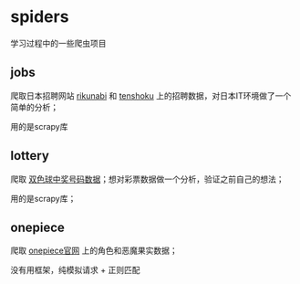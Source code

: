 # spiders
学习过程中的一些爬虫项目

## jobs
爬取日本招聘网站 [rikunabi](https://next.rikunabi.com) 和 [tenshoku](https://tenshoku.mynavi.jp) 上的招聘数据，对日本IT环境做了一个简单的分析；

用的是scrapy库

## lottery
爬取 [双色球中奖号码数据](http://kaijiang.zhcw.com/zhcw/html/ssq/list_1.html)；想对彩票数据做一个分析，验证之前自己的想法； 

用的是scrapy库；

## onepiece
爬取 [onepiece官网](https://one-piece.com) 上的角色和恶魔果实数据；

没有用框架，纯模拟请求 + 正则匹配

